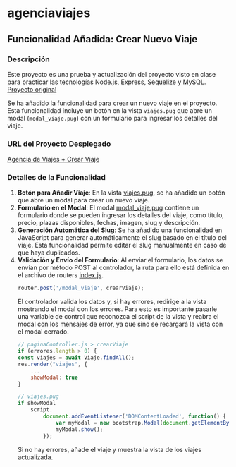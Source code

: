 # agenciaviajes

## Funcionalidad Añadida: Crear Nuevo Viaje

### Descripción
Este proyecto es una prueba y actualización del proyecto visto en clase para practicar las tecnologías Node.js, Express, Sequelize y MySQL. [Proyecto original](https://github.com/cronceroicloud/agenciaviajes)

Se ha añadido la funcionalidad para crear un nuevo viaje en el proyecto. Esta funcionalidad incluye un botón en la vista `viajes.pug` que abre un modal (`modal_viaje.pug`) con un formulario para ingresar los detalles del viaje.

### URL del Proyecto Desplegado
[Agencia de Viajes + Crear Viaje](https://agenciaviajes-v5il.onrender.com/viajes)

### Detalles de la Funcionalidad
1. **Botón para Añadir Viaje**: En la vista [viajes.pug](views/viajes.pug), se ha añadido un botón que abre un modal para crear un nuevo viaje.
2. **Formulario en el Modal**: El modal [modal_viaje.pug](views/layout/modal_viaje.pug) contiene un formulario donde se pueden ingresar los detalles del viaje, como título, precio, plazas disponibles, fechas, imagen, slug y descripción.
3. **Generación Automática del Slug**: Se ha añadido una funcionalidad en JavaScript para generar automáticamente el slug basado en el título del viaje. Esta funcionalidad permite editar el slug manualmente en caso de que haya duplicados.
4. **Validación y Envío del Formulario**: Al enviar el formulario, los datos se envían por método POST al controlador, la ruta para ello está definida en el archivo de routers [index.js](routers/index.js).
    ```javascript
    router.post('/modal_viaje', crearViaje);
    ```
    El controlador valida los datos y, si hay errores, redirige a la vista mostrando el modal con los errores. Para esto es importante pasarle una variable de control que reconozca el script de la vista y reabra el modal con los mensajes de error, ya que sino se recargará la vista con el modal cerrado.
    ```javascript
    // paginaController.js > crearViaje
    if (errores.length > 0) {
    const viajes = await Viaje.findAll();
    res.render("viajes", {
        ...
        showModal: true
    }

    // viajes.pug
    if showModal
        script.
            document.addEventListener('DOMContentLoaded', function() {
                var myModal = new bootstrap.Modal(document.getElementById('addViajeModal'));
                myModal.show();
            });
    ```
    Si no hay errores, añade el viaje y muestra la vista de los viajes actualizada.

